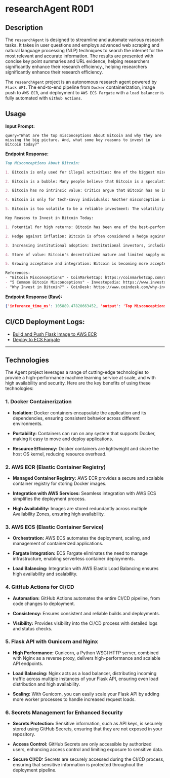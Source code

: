 # researchAgent R0D1

## Description

The `researchAgent` is designed to streamline and automate various research tasks. It takes in user questions and employs advanced web scraping and natural language processing (NLP) techniques to search the internet for the most relevant and accurate information. The results are presented with concise key point summaries and URL evidence, helping researchers significantly enhance their research efficiency., helping researchers significantly enhance their research efficiency.

The `researchAgent` project is an autonomous research agent powered by `Flask API`. The end-to-end pipeline from `Docker` containerization, image push to `AWS ECR`, and deployment to `AWS ECS Fargate` with a `load balancer` is fully automated with `Github Actions`.

## Usage

**Input Prompt:**

```markdon
query="What are the top misconceptions About Bitcoin and why they are missing the big picture. And, what some key reasons to invest in Bitcoin today?"
```

**Endpoint Response:**

```markdown
Top Misconceptions About Bitcoin:

1. Bitcoin is only used for illegal activities: One of the biggest misconceptions about Bitcoin is that it is primarily used for illegal activities such as money laundering and buying drugs. While it is true that Bitcoin has been used in some illegal transactions, the majority of Bitcoin transactions are legitimate. Bitcoin provides a transparent and traceable ledger, making it less attractive for illegal activities compared to cash.

2. Bitcoin is a bubble: Many people believe that Bitcoin is a speculative bubble that will eventually burst. While Bitcoin has experienced significant price volatility in the past, it has also shown resilience and continued growth over the years. The increasing adoption by institutional investors and the integration of Bitcoin into mainstream financial services indicate that it is becoming a more established asset class.

3. Bitcoin has no intrinsic value: Critics argue that Bitcoin has no intrinsic value because it is not backed by any physical asset or government. However, Bitcoin's value is derived from its scarcity, utility as a decentralized digital currency, and the underlying technology called blockchain. The limited supply of Bitcoin and its potential as a store of value give it value in the eyes of its users.

4. Bitcoin is only for tech-savvy individuals: Another misconception is that Bitcoin is only for tech-savvy individuals who understand complex cryptographic concepts. While it is true that a basic understanding of blockchain technology is beneficial, there are user-friendly platforms and wallets that make it easy for anyone to buy, store, and use Bitcoin. The user experience has significantly improved over the years, making it more accessible to the general public.

5. Bitcoin is too volatile to be a reliable investment: The volatility of Bitcoin's price is often cited as a reason to avoid investing in it. While it is true that Bitcoin's price can experience significant fluctuations, it is important to consider the long-term trend. Historically, Bitcoin has shown a pattern of increasing in value over time, despite short-term volatility. Additionally, the volatility of Bitcoin can also present opportunities for traders and investors who can capitalize on price movements.

Key Reasons to Invest in Bitcoin Today:

1. Potential for high returns: Bitcoin has been one of the best-performing assets in the past decade, with significant price appreciation. Investing in Bitcoin has the potential to generate high returns, especially considering its limited supply and increasing demand.

2. Hedge against inflation: Bitcoin is often considered a hedge against traditional fiat currencies and inflation. With central banks around the world printing money and increasing the money supply, Bitcoin's scarcity and decentralized nature make it an attractive option for preserving wealth.

3. Increasing institutional adoption: Institutional investors, including hedge funds, asset managers, and corporations, are increasingly entering the Bitcoin market. This institutional adoption brings credibility and liquidity to the market, making it more attractive for individual investors.

4. Store of value: Bitcoin's decentralized nature and limited supply make it a potential store of value. Some investors view Bitcoin as digital gold, a hedge against economic uncertainty and a way to preserve wealth over the long term.

5. Growing acceptance and integration: Bitcoin is becoming more accepted and integrated into mainstream financial services. Major payment processors, such as PayPal, have started allowing users to buy, sell, and hold Bitcoin. This growing acceptance and integration increase the utility and potential value of Bitcoin.

References:
- "Bitcoin Misconceptions" - CoinMarketCap: https://coinmarketcap.com/alexandria/article/bitcoin-misconceptions
- "5 Common Bitcoin Misconceptions" - Investopedia: https://www.investopedia.com/tech/5-common-bitcoin-misconceptions/
- "Why Invest in Bitcoin?" - CoinDesk: https://www.coindesk.com/why-invest-in-bitcoin
```

**Endpoint Response (Raw):**

```json
{'inference_time_ms': 105889.47820663452, 'output': 'Top Misconceptions About Bitcoin:\n\n1. Bitcoin is only used for illegal activities: One of the biggest misconceptions about Bitcoin is that it is primarily used for illegal activities such as money laundering and buying drugs. While it is true that Bitcoin has been used in some illegal transactions, the majority of Bitcoin transactions are legitimate. Bitcoin provides a transparent and traceable ledger, making it less attractive for illegal activities compared to cash.\n\n2. Bitcoin is a bubble: Many people believe that Bitcoin is a speculative bubble that will eventually burst. While Bitcoin has experienced significant price volatility in the past, it has also shown resilience and continued growth over the years. The increasing adoption by institutional investors and the integration of Bitcoin into mainstream financial services indicate that it is becoming a more established asset class.\n\n3. Bitcoin has no intrinsic value: Critics argue that Bitcoin has no intrinsic value because it is not backed by any physical asset or government. However, Bitcoin\'s value is derived from its scarcity, utility as a decentralized digital currency, and the underlying technology called blockchain. The limited supply of Bitcoin and its potential as a store of value give it value in the eyes of its users.\n\n4. Bitcoin is only for tech-savvy individuals: Another misconception is that Bitcoin is only for tech-savvy individuals who understand complex cryptographic concepts. While it is true that a basic understanding of blockchain technology is beneficial, there are user-friendly platforms and wallets that make it easy for anyone to buy, store, and use Bitcoin. The user experience has significantly improved over the years, making it more accessible to the general public.\n\n5. Bitcoin is too volatile to be a reliable investment: The volatility of Bitcoin\'s price is often cited as a reason to avoid investing in it. While it is true that Bitcoin\'s price can experience significant fluctuations, it is important to consider the long-term trend. Historically, Bitcoin has shown a pattern of increasing in value over time, despite short-term volatility. Additionally, the volatility of Bitcoin can also present opportunities for traders and investors who can capitalize on price movements.\n\nKey Reasons to Invest in Bitcoin Today:\n\n1. Potential for high returns: Bitcoin has been one of the best-performing assets in the past decade, with significant price appreciation. Investing in Bitcoin has the potential to generate high returns, especially considering its limited supply and increasing demand.\n\n2. Hedge against inflation: Bitcoin is often considered a hedge against traditional fiat currencies and inflation. With central banks around the world printing money and increasing the money supply, Bitcoin\'s scarcity and decentralized nature make it an attractive option for preserving wealth.\n\n3. Increasing institutional adoption: Institutional investors, including hedge funds, asset managers, and corporations, are increasingly entering the Bitcoin market. This institutional adoption brings credibility and liquidity to the market, making it more attractive for individual investors.\n\n4. Store of value: Bitcoin\'s decentralized nature and limited supply make it a potential store of value. Some investors view Bitcoin as digital gold, a hedge against economic uncertainty and a way to preserve wealth over the long term.\n\n5. Growing acceptance and integration: Bitcoin is becoming more accepted and integrated into mainstream financial services. Major payment processors, such as PayPal, have started allowing users to buy, sell, and hold Bitcoin. This growing acceptance and integration increase the utility and potential value of Bitcoin.\n\nReferences:\n- "Bitcoin Misconceptions" - CoinMarketCap: https://coinmarketcap.com/alexandria/article/bitcoin-misconceptions\n- "5 Common Bitcoin Misconceptions" - Investopedia: https://www.investopedia.com/tech/5-common-bitcoin-misconceptions/\n- "Why Invest in Bitcoin?" - CoinDesk: https://www.coindesk.com/why-invest-in-bitcoin', 'status_code': 200, 'timestamp': '2023-11-05 12:30:56 EST'}
```


## CI/CD Deployment Logs:

- [Build and Push Flask Image to AWS ECR](https://github.com/HieuFromWaterloo/researchAgent/actions/workflows/main_ecr.yaml)
- [Deploy to ECS Fargate](https://github.com/HieuFromWaterloo/researchAgent/actions/workflows/main_ecs.yaml)

---

## Technologies

The Agent project leverages a range of cutting-edge technologies to provide a high-performance machine learning service at scale, and with high availability and security. Here are the key benefits of using these technologies:

### 1. Docker Containerization

- **Isolation:** Docker containers encapsulate the application and its dependencies, ensuring consistent behavior across different environments.

- **Portability:** Containers can run on any system that supports Docker, making it easy to move and deploy applications.

- **Resource Efficiency:** Docker containers are lightweight and share the host OS kernel, reducing resource overhead.

### 2. AWS ECR (Elastic Container Registry)

- **Managed Container Registry:** AWS ECR provides a secure and scalable container registry for storing Docker images.

- **Integration with AWS Services:** Seamless integration with AWS ECS simplifies the deployment process.

- **High Availability:** Images are stored redundantly across multiple Availability Zones, ensuring high availability.

### 3. AWS ECS (Elastic Container Service)

- **Orchestration:** AWS ECS automates the deployment, scaling, and management of containerized applications.

- **Fargate Integration:** ECS Fargate eliminates the need to manage infrastructure, enabling serverless container deployments.

- **Load Balancing:** Integration with AWS Elastic Load Balancing ensures high availability and scalability.

### 4. GitHub Actions for CI/CD

- **Automation:** GitHub Actions automates the entire CI/CD pipeline, from code changes to deployment.

- **Consistency:** Ensures consistent and reliable builds and deployments.

- **Visibility:** Provides visibility into the CI/CD process with detailed logs and status checks.

### 5. Flask API with Gunicorn and Nginx

- **High Performance:** Gunicorn, a Python WSGI HTTP server, combined with Nginx as a reverse proxy, delivers high-performance and scalable API endpoints.

- **Load Balancing:** Nginx acts as a load balancer, distributing incoming traffic across multiple instances of your Flask API, ensuring even load distribution and high availability.

- **Scaling:** With Gunicorn, you can easily scale your Flask API by adding more worker processes to handle increased request loads.

### 6. Secrets Management for Enhanced Security

- **Secrets Protection:** Sensitive information, such as API keys, is securely stored using GitHub Secrets, ensuring that they are not exposed in your repository.

- **Access Control:** GitHub Secrets are only accessible by authorized users, enhancing access control and limiting exposure to sensitive data.

- **Secure CI/CD:** Secrets are securely accessed during the CI/CD process, ensuring that sensitive information is protected throughout the deployment pipeline.
